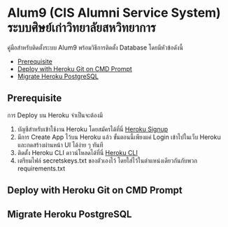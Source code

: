 # Alum9 (CIS Alumni Service System) ระบบศิษย์เก่าวิทยาลัยสหวิทยาการ
คู่มือสำหรับติดตั้งระบบ Alum9 พร้อมวิธีการติดตั้ง Database โดยมีหัวข้อดังนี้
* [Prerequisite](https://github.com/JimTaeH/cis_alumni/#prerequisite)
* [Deploy with Heroku Git on CMD Prompt](https://github.com/JimTaeH/cis_alumni/#deploy-with-heroku-git-on-cmd-prompt)
* [Migrate Heroku PostgreSQL](https://github.com/JimTaeH/cis_alumni/#migrate-heroku-postgresql)

## Prerequisite
การ Deploy บน Heroku จำเป็นจะต้องมี
1. บัญชีสำหรับเข้าใช้งาน Heroku โดยสมัครได้ที่นี่ [Heroku Signup](https://signup.heroku.com/)
2. มีการ Create App ไว้บน Heroku แล้ว ขั้นตอนนี้เพียงแค่ Login เข้าไปในเว็บ Heroku และกดสร้างผ่านหน้า UI ได้ง่าย ๆ ทันที
3. ติดตั้ง Heroku CLI ดาวน์โหลดได้ที่นี่ [Heroku CLI](https://devcenter.heroku.com/articles/heroku-cli)
4. เตรียมไฟล์ secretskeys.txt ของตัวเองไว้ โดยใส่ไว้ในตำแหน่งเดียวกันกับพวก requirements.txt
## Deploy with Heroku Git on CMD Prompt
## Migrate Heroku PostgreSQL
